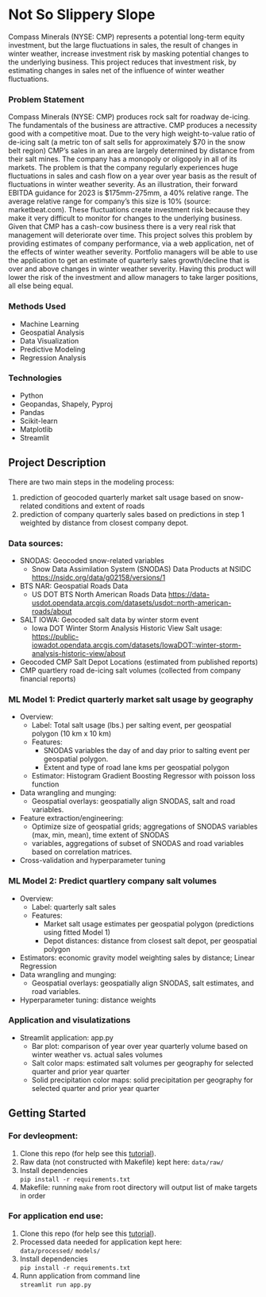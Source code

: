 # Not So Slippery Slope
Compass Minerals (NYSE:  CMP) represents a potential long-term equity investment, but the large fluctuations in sales, the result of changes in winter weather, increase investment risk by masking potential changes to the underlying business. This project reduces that investment risk, by estimating changes in sales net of the influence of winter weather fluctuations. 

### Problem Statement

Compass Minerals (NYSE:  CMP) produces rock salt for roadway de-icing. The fundamentals of the 
business are attractive. CMP produces a necessity good with a competitive moat. Due to the very 
high weight-to-value ratio of de-icing salt (a metric ton of salt sells for approximately $70 in 
the snow belt region) CMP’s sales in an area are largely determined by distance from their salt 
mines. The company has a monopoly or oligopoly in all of its markets. The problem is that the 
company regularly experiences huge fluctuations in sales and cash flow on a year over year basis 
as the result of fluctuations in winter weather severity. As an illustration, their forward EBITDA 
guidance for 2023 is $175mm-275mm, a 40% relative range. The average relative range for company’s 
this size is 10% (source:  marketbeat.com). These fluctuations create investment risk because they 
make it very difficult to monitor for changes to the underlying business. Given that CMP has a 
cash-cow business there is a very real risk that management will deteriorate over time. This 
project solves this problem by providing estimates of company performance, via a web application, 
net of the effects of winter weather severity. Portfolio managers will be able to use the 
application to get an estimate of quarterly sales growth/decline that is over and above changes in 
winter weather severity. Having this product will lower the risk of the investment and allow 
managers to take larger positions, all else being equal.

### Methods Used
* Machine Learning
* Geospatial Analysis
* Data Visualization
* Predictive Modeling
* Regression Analysis

### Technologies
* Python
* Geopandas, Shapely, Pyproj
* Pandas
* Scikit-learn
* Matplotlib
* Streamlit

## Project Description
There are two main steps in the modeling process: 
1) prediction of geocoded quarterly market salt usage based on snow-related conditions and extent of roads
2) prediction of company quarterly sales based on predictions in step 1 weighted by distance from closest company depot. 

### Data sources: 
* SNODAS: Geocoded snow-related variables 
  * Snow Data Assimilation System (SNODAS) Data Products at NSIDC
  https://nsidc.org/data/g02158/versions/1
* BTS NAR: Geospatial Roads Data 
  * US DOT BTS North American Roads Data 
  https://data-usdot.opendata.arcgis.com/datasets/usdot::north-american-roads/about	
* SALT IOWA:  Geocoded salt data by winter storm event
  * Iowa DOT  Winter Storm Analysis Historic View 
  Salt usage: https://public-iowadot.opendata.arcgis.com/datasets/IowaDOT::winter-storm-analysis-historic-view/about
* Geocoded CMP Salt Depot Locations (estimated from published reports) 
* CMP quartlery road de-icing salt volumes (collected from company financial reports)      

### ML Model 1:  Predict quarterly market salt usage by geography
* Overview: 
  * Label: Total salt usage (lbs.) per salting event, per geospatial polygon (10 km x 10 km) 
  * Features: 
    * SNODAS variables the day of and day prior to salting event per geospatial polygon. 
    * Extent and type of road lane kms per geospatial polygon
  * Estimator: Histogram Gradient Boosting Regressor with poisson loss function
* Data wrangling and munging: 
  * Geospatial overlays: geospatially align SNODAS, salt and road variables.
* Feature extraction/engineering:  
  * Optimize size of geospatial grids; aggregations of SNODAS variables (max, min, mean), time extent of SNODAS 
  * variables, aggregations of subset of SNODAS and road variables based on correlation matrices.    
* Cross-validation and hyperparameter tuning 
### ML Model 2: Predict quartlery company salt volumes 
* Overview: 
  * Label: quarterly salt sales 
  * Features: 
    * Market salt usage estimates per geospatial polygon (predictions using fitted Model 1)
    * Depot distances: distance from closest salt depot, per geospatial polygon
* Estimators: economic gravity model weighting sales by distance; Linear Regression
* Data wrangling and munging: 
  * Geospatial overlays: geospatially align SNODAS, salt estimates, and road variables.
* Hyperparameter tuning:  distance weights 
### Application and visulatizations
  * Streamlit application:  app.py
    * Bar plot:  comparison of year over year quarterly volume based on winter weather vs. actual 
    sales volumes
    * Salt color maps: estimated salt volumes per geography for selected quarter and prior year quarter
    * Solid precipitation color maps: solid precipitation per geography for selected quarter and prior 
    year quarter  

## Getting Started <br />
### For devleopment: 
1. Clone this repo (for help see this [tutorial](https://help.github.com/articles/cloning-a-repository/)).
2. Raw data (not constructed with Makefile) kept here: ```data/raw/```
3. Install dependencies <br />
```pip install -r requirements.txt```<br />
4. Makefile: 
   running ```make``` from root directory will output list of make targets in order <br />

### For application end use: <br />
1. Clone this repo (for help see this [tutorial](https://help.github.com/articles/cloning-a-repository/)). 
2. Processed data needed for application kept here:  
```data/processed/```
```models/```
3. Install dependencies <br />
```pip install -r requirements.txt```<br />
4. Runn application from command line<br />
```streamlit run app.py```
